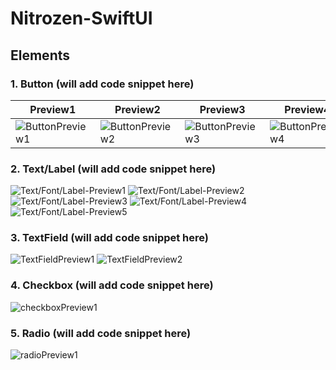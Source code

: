 # Nitrozen-SwiftUI

## Elements
### 1. Button (will add code snippet here)

| Preview1 | Preview2 | Preview3 | Preview4 | Preview5
| ---      | ---       | ---       | ---       | ---       |
| ![ButtonPreview1](https://raw.githubusercontent.com/hitendra-gofynd/nitrozen-ios/master/Example-Nitrozen-SwiftUI/Example-Nitrozen-SwiftUI/Preview%20Content/buttons1.png) | ![ButtonPreview2](https://raw.githubusercontent.com/hitendra-gofynd/nitrozen-ios/master/Example-Nitrozen-SwiftUI/Example-Nitrozen-SwiftUI/Preview%20Content/buttons2.png) | ![ButtonPreview3](https://raw.githubusercontent.com/hitendra-gofynd/nitrozen-ios/master/Example-Nitrozen-SwiftUI/Example-Nitrozen-SwiftUI/Preview%20Content/buttons3.png) | ![ButtonPreview4](https://raw.githubusercontent.com/hitendra-gofynd/nitrozen-ios/master/Example-Nitrozen-SwiftUI/Example-Nitrozen-SwiftUI/Preview%20Content/buttons4.png) | ![ButtonPreview5](https://raw.githubusercontent.com/hitendra-gofynd/nitrozen-ios/master/Example-Nitrozen-SwiftUI/Example-Nitrozen-SwiftUI/Preview%20Content/buttons5.png)


### 2. Text/Label (will add code snippet here)
![Text/Font/Label-Preview1](https://raw.githubusercontent.com/hitendra-gofynd/nitrozen-ios/master/Example-Nitrozen-SwiftUI/Example-Nitrozen-SwiftUI/Preview%20Content/textLabelFont1.png)
![Text/Font/Label-Preview2](https://raw.githubusercontent.com/hitendra-gofynd/nitrozen-ios/blob/master/Example-Nitrozen-SwiftUI/Example-Nitrozen-SwiftUI/Preview%20Content/textLabelFont2.png)
![Text/Font/Label-Preview3](https://raw.githubusercontent.com/hitendra-gofynd/nitrozen-ios/master/Example-Nitrozen-SwiftUI/Example-Nitrozen-SwiftUI/Preview%20Content/textLabelFont3.png)
![Text/Font/Label-Preview4](https://raw.githubusercontent.com/hitendra-gofynd/nitrozen-ios/master/Example-Nitrozen-SwiftUI/Example-Nitrozen-SwiftUI/Preview%20Content/textLabelFont4.png)
![Text/Font/Label-Preview5](https://raw.githubusercontent.com/hitendra-gofynd/nitrozen-ios/master/Example-Nitrozen-SwiftUI/Example-Nitrozen-SwiftUI/Preview%20Content/textLabelFont5.png)

### 3. TextField (will add code snippet here)
![TextFieldPreview1](https://raw.githubusercontent.com/hitendra-gofynd/nitrozen-ios/master/Example-Nitrozen-SwiftUI/Example-Nitrozen-SwiftUI/Preview%20Content/textfield1.png)
![TextFieldPreview2](https://raw.githubusercontent.com/hitendra-gofynd/nitrozen-ios/master/Example-Nitrozen-SwiftUI/Example-Nitrozen-SwiftUI/Preview%20Content/textfield2.png)

### 4. Checkbox (will add code snippet here)
![checkboxPreview1](https://raw.githubusercontent.com/hitendra-gofynd/nitrozen-ios/master/Example-Nitrozen-SwiftUI/Example-Nitrozen-SwiftUI/Preview%20Content/checkbox1.png)


### 5. Radio (will add code snippet here)
![radioPreview1](https://raw.githubusercontent.com/hitendra-gofynd/nitrozen-ios/master/Example-Nitrozen-SwiftUI/Example-Nitrozen-SwiftUI/Preview%20Content/radio1.png)

